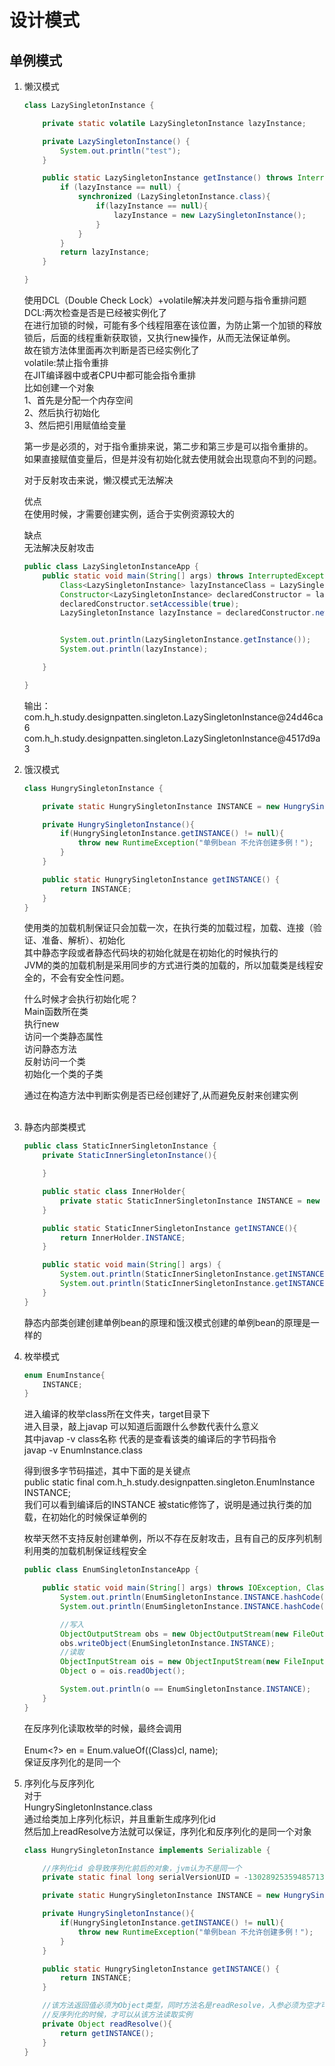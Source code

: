 # 设计模式

## 单例模式
<ol>
<li>懒汉模式</li>

```java
class LazySingletonInstance {

    private static volatile LazySingletonInstance lazyInstance;

    private LazySingletonInstance() {
        System.out.println("test");
    }

    public static LazySingletonInstance getInstance() throws InterruptedException {
        if (lazyInstance == null) {
            synchronized (LazySingletonInstance.class){
                if(lazyInstance == null){
                    lazyInstance = new LazySingletonInstance();
                }
            }
        }
        return lazyInstance;
    }

}
```
使用DCL（Double Check Lock）+volatile解决并发问题与指令重排问题<br/>
DCL:两次检查是否是已经被实例化了<br/>
在进行加锁的时候，可能有多个线程阻塞在该位置，为防止第一个加锁的释放锁后，后面的线程重新获取锁，又执行new操作，从而无法保证单例。<br/>
故在锁方法体里面再次判断是否已经实例化了<br/>
volatile:禁止指令重排<br/>
在JIT编译器中或者CPU中都可能会指令重排<br/>
比如创建一个对象<br/>
1、首先是分配一个内存空间<br/>
2、然后执行初始化<br/>
3、然后把引用赋值给变量<br/>

第一步是必须的，对于指令重排来说，第二步和第三步是可以指令重排的。<br/>
如果直接赋值变量后，但是并没有初始化就去使用就会出现意向不到的问题。<br/>

对于反射攻击来说，懒汉模式无法解决<br/>

优点<br/>
在使用时候，才需要创建实例，适合于实例资源较大的<br/>

缺点<br/>
无法解决反射攻击<br/>
```java
public class LazySingletonInstanceApp {
    public static void main(String[] args) throws InterruptedException, NoSuchMethodException, IllegalAccessException, InvocationTargetException, InstantiationException {
        Class<LazySingletonInstance> lazyInstanceClass = LazySingletonInstance.class;
        Constructor<LazySingletonInstance> declaredConstructor = lazyInstanceClass.getDeclaredConstructor();
        declaredConstructor.setAccessible(true);
        LazySingletonInstance lazyInstance = declaredConstructor.newInstance();


        System.out.println(LazySingletonInstance.getInstance());
        System.out.println(lazyInstance);

    }

}
```
输出：<br/>
com.h_h.study.designpatten.singleton.LazySingletonInstance@24d46ca6<br/>
com.h_h.study.designpatten.singleton.LazySingletonInstance@4517d9a3
<li>饿汉模式</li>

```java
class HungrySingletonInstance {

    private static HungrySingletonInstance INSTANCE = new HungrySingletonInstance();

    private HungrySingletonInstance(){
        if(HungrySingletonInstance.getINSTANCE() != null){
            throw new RuntimeException("单例bean 不允许创建多例！");
        }
    }

    public static HungrySingletonInstance getINSTANCE() {
        return INSTANCE;
    }
}
```

使用类的加载机制保证只会加载一次，在执行类的加载过程，加载、连接（验证、准备、解析）、初始化<br/>
其中静态字段或者静态代码块的初始化就是在初始化的时候执行的<br/>
JVM的类的加载机制是采用同步的方式进行类的加载的，所以加载类是线程安全的，不会有安全性问题。<br/>

什么时候才会执行初始化呢？<br/>
Main函数所在类<br/>
执行new <br/>
访问一个类静态属性<br/>
访问静态方法<br/>
反射访问一个类<br/>
初始化一个类的子类<br/>

通过在构造方法中判断实例是否已经创建好了,从而避免反射来创建实例<br/>
<br/>
<li>静态内部类模式</li>

```java
public class StaticInnerSingletonInstance {
    private StaticInnerSingletonInstance(){

    }

    public static class InnerHolder{
        private static StaticInnerSingletonInstance INSTANCE = new StaticInnerSingletonInstance();
    }

    public static StaticInnerSingletonInstance getINSTANCE(){
        return InnerHolder.INSTANCE;
    }

    public static void main(String[] args) {
        System.out.println(StaticInnerSingletonInstance.getINSTANCE());
        System.out.println(StaticInnerSingletonInstance.getINSTANCE());
    }
}
```
静态内部类创建创建单例bean的原理和饿汉模式创建的单例bean的原理是一样的

<li>枚举模式</li>

```java
enum EnumInstance{
    INSTANCE;
}

```
进入编译的枚举class所在文件夹，target目录下<br/>
进入目录，敲上javap 可以知道后面跟什么参数代表什么意义<br/>
其中javap -v class名称 代表的是查看该类的编译后的字节码指令<br/>
javap -v EnumInstance.class

得到很多字节码描述，其中下面的是关键点<br/>
public static final com.h_h.study.designpatten.singleton.EnumInstance INSTANCE;<br/>
我们可以看到编译后的INSTANCE 被static修饰了，说明是通过执行类的加载，在初始化的时候保证单例的<br/>


枚举天然不支持反射创建单例，所以不存在反射攻击，且有自己的反序列机制<br/>
利用类的加载机制保证线程安全<br/>

```java
public class EnumSingletonInstanceApp {

    public static void main(String[] args) throws IOException, ClassNotFoundException {
        System.out.println(EnumSingletonInstance.INSTANCE.hashCode());
        System.out.println(EnumSingletonInstance.INSTANCE.hashCode());

        //写入
        ObjectOutputStream obs = new ObjectOutputStream(new FileOutputStream("EnumSingletonInstanceApp"));
        obs.writeObject(EnumSingletonInstance.INSTANCE);
        //读取
        ObjectInputStream ois = new ObjectInputStream(new FileInputStream("EnumSingletonInstanceApp"));
        Object o = ois.readObject();

        System.out.println(o == EnumSingletonInstance.INSTANCE);
    }
}
```
在反序列化读取枚举的时候，最终会调用<br/>                
Enum<?> en = Enum.valueOf((Class)cl, name);<br/>
保证反序列化的是同一个<br/>

<li>序列化与反序列化</li>
对于<br/>
HungrySingletonInstance.class<br/>
通过给类加上序列化标识，并且重新生成序列化id<br/>
然后加上readResolve方法就可以保证，序列化和反序列化的是同一个对象<br/>

```java
class HungrySingletonInstance implements Serializable {

    //序列化id 会导致序列化前后的对象，jvm认为不是同一个
    private static final long serialVersionUID = -1302892535948571348L;

    private static HungrySingletonInstance INSTANCE = new HungrySingletonInstance();

    private HungrySingletonInstance(){
        if(HungrySingletonInstance.getINSTANCE() != null){
            throw new RuntimeException("单例bean 不允许创建多例！");
        }
    }

    public static HungrySingletonInstance getINSTANCE() {
        return INSTANCE;
    }

    //该方法返回值必须为Object类型，同时方法名是readResolve，入参必须为空才可以保证
    //反序列化的时候，才可以从该方法读取实例
    private Object readResolve(){
        return getINSTANCE();
    }
}
```
</ol>


